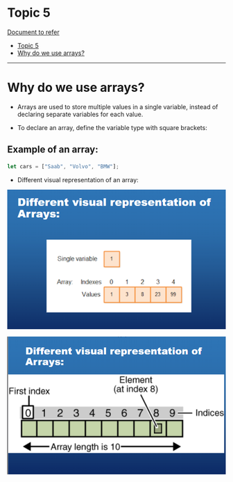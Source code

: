 # Topic 5
[Document to refer](../School%20Notes/Topic%205%20Arraysv1.pdf) <br>
- [Topic 5](#topic-5)
- [Why do we use arrays?](#why-do-we-use-arrays)



--------------------
# Why do we use arrays?

- Arrays are used to store multiple values in a single variable, instead of declaring separate variables for each value.

- To declare an array, define the variable type with square brackets:

## Example of an array:

```javascript
let cars = ["Saab", "Volvo", "BMW"];
``` 

- Different visual representation of an array:

![Alt text](Images/13.png)

![Alt text](Images/14.png)